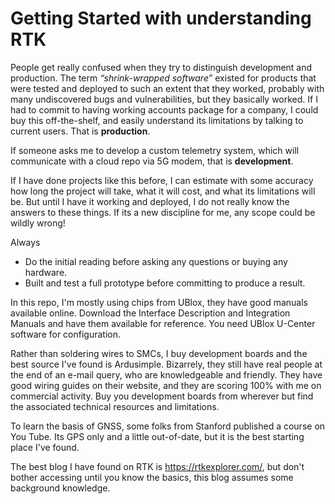 # Getting Started with understanding RTK #

People get really confused when they try to distinguish development and production. The term *“shrink-wrapped software”* existed for products that were tested and deployed to such an extent that they worked, probably with many undiscovered bugs and vulnerabilities, but they basically worked. If I had to commit to having working accounts package for a company, I could buy this off-the-shelf, and easily understand its limitations by talking to current users. That is **production**.

If someone asks me to develop a custom telemetry system, which will communicate with a cloud repo via 5G modem, that is **development**. 

If I have done projects like this before, I can estimate with some accuracy how long the project will take, what it will cost, 
and what its limitations will be. But until I have it working and deployed, I do not really know the answers to these things.
If its a new discipline for me, any scope could be wildly wrong!

Always 
- Do the initial reading before asking any questions or buying any hardware.
- Built and test a full prototype before committing to produce a result.

In this repo, I'm mostly using chips from UBlox, they have good manuals available online. 
Download the Interface Description and Integration Manuals and have them available for reference.
You need UBlox U-Center software for configuration.

Rather than soldering wires to SMCs, I buy development boards and the best source I've found is Ardusimple.
Bizarrely, they still have real people at the end of an e-mail query, who are knowledgeable and friendly. 
They have good wiring guides on their website, and they are scoring 100% with me on commercial activity. 
Buy you development boards from wherever but find the associated technical resources and limitations.

To learn the basis of GNSS, some folks from Stanford published a course on You Tube.
Its GPS only and a little out-of-date, but it is the best starting place I've found.

The best blog I have found on RTK is https://rtkexplorer.com/, but don't bother accessing until you know the basics, this blog assumes some background knowledge.
